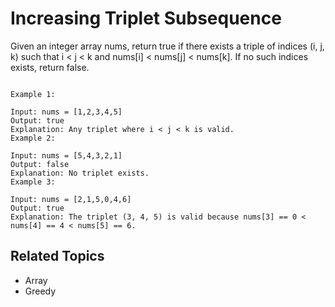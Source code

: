 # Increasing Triplet Subsequence

Given an integer array nums, return true if there exists a triple of indices (i, j, k) such that i < j < k and nums[i] <
nums[j] < nums[k]. If no such indices exists, return false.

```plain

Example 1:

Input: nums = [1,2,3,4,5]
Output: true
Explanation: Any triplet where i < j < k is valid.
Example 2:

Input: nums = [5,4,3,2,1]
Output: false
Explanation: No triplet exists.
Example 3:

Input: nums = [2,1,5,0,4,6]
Output: true
Explanation: The triplet (3, 4, 5) is valid because nums[3] == 0 < nums[4] == 4 < nums[5] == 6.
```

## Related Topics

- Array
- Greedy
